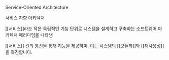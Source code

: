 Service-Oriented Architecture

서비스 지향 아키텍처

[[서비스]]라는 작은 독립적인 기능 단위로 시스템을 설계하고 구축하는 소프트웨어 아키텍처 패러다임을 나타냄

[[서비스]] 간의 통신을 통해 기능을 제공하며, 이는 시스템의 [[모듈화]]와 [[재사용성]]을 촉진합니다.